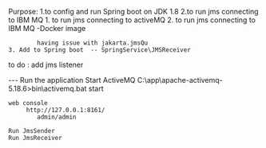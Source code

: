Purpose: 
    1.to config and run Spring boot on JDK 1.8
    2.to run jms connecting to IBM MQ
        1. to run jms connecting to activeMQ
        2. to run jms connecting to IBM MQ -Docker image

            having issue with jakarta.jmsQu
    3. Add to Spring boot  -- SpringService\JMSReceiver
to do : add jms listener 


--- Run the application
Start ActiveMQ
    C:\app\apache-activemq-5.18.6>bin\activemq.bat start

    web console
         http://127.0.0.1:8161/ 
            admin/admin

    Run JmsSender
    Run JmsReceiver

